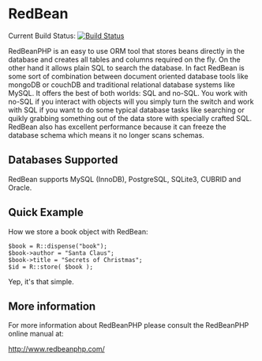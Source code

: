 RedBean
===========

Current Build Status:
[![Build Status](https://secure.travis-ci.org/gabordemooij/redbean.png)](http://travis-ci.org/gabordemooij/redbean)

RedBeanPHP is an easy to use ORM tool that stores beans directly in the
database and creates all tables and columns required on the fly.
On the other hand it allows plain SQL to search the database. In fact
RedBean is some sort of combination between document oriented database
tools like mongoDB or couchDB and traditional relational database systems
like MySQL. It offers the best of both worlds: SQL and no-SQL. You work
with no-SQL if you interact with objects will you simply turn the switch
and work with SQL if you want to do some typical database tasks like
searching or quikly grabbing something out of the data store with
specially crafted SQL. RedBean also has excellent performance because it
can freeze the database schema which means it no longer scans schemas.

Databases Supported
-------------------

RedBean supports MySQL (InnoDB), PostgreSQL, SQLite3, CUBRID and Oracle.

Quick Example
-------------

How we store a book object with RedBean:

	$book = R::dispense("book");
	$book->author = "Santa Claus";
	$book->title = "Secrets of Christmas";
	$id = R::store( $book );

Yep, it's that simple.


More information
----------------

For more information about RedBeanPHP please consult
the RedBeanPHP online manual at:

http://www.redbeanphp.com/

